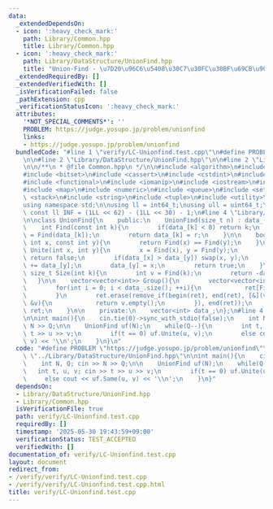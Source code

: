 ```yaml
---
data:
  _extendedDependsOn:
  - icon: ':heavy_check_mark:'
    path: Library/Common.hpp
    title: Library/Common.hpp
  - icon: ':heavy_check_mark:'
    path: Library/DataStructure/UnionFind.hpp
    title: "Union-Find - \u7D20\u96C6\u5408\u30C7\u30FC\u30BF\u69CB\u9020"
  _extendedRequiredBy: []
  _extendedVerifiedWith: []
  _isVerificationFailed: false
  _pathExtension: cpp
  _verificationStatusIcon: ':heavy_check_mark:'
  attributes:
    '*NOT_SPECIAL_COMMENTS*': ''
    PROBLEM: https://judge.yosupo.jp/problem/unionfind
    links:
    - https://judge.yosupo.jp/problem/unionfind
  bundledCode: "#line 1 \"verify/LC-Unionfind.test.cpp\"\n#define PROBLEM \"https://judge.yosupo.jp/problem/unionfind\"\
    \n\n#line 2 \"Library/DataStructure/UnionFind.hpp\"\n\n#line 2 \"Library/Common.hpp\"\
    \n\n/**\n * @file Common.hpp\n */\n\n#include <algorithm>\n#include <array>\n\
    #include <bitset>\n#include <cassert>\n#include <cstdint>\n#include <deque>\n\
    #include <functional>\n#include <iomanip>\n#include <iostream>\n#include <limits>\n\
    #include <map>\n#include <numeric>\n#include <queue>\n#include <set>\n#include\
    \ <stack>\n#include <string>\n#include <tuple>\n#include <utility>\n#include <vector>\n\
    using namespace std;\n\nusing ll = int64_t;\nusing ull = uint64_t;\n\nconstexpr\
    \ const ll INF = (1LL << 62) - (1LL << 30) - 1;\n#line 4 \"Library/DataStructure/UnionFind.hpp\"\
    \n\nclass UnionFind{\n    public:\n    UnionFind(size_t n) : data_(n, -1){}\n\n\
    \    int Find(const int k){\n        if(data_[k] < 0) return k;\n        int r\
    \ = Find(data_[k]);\n        return data_[k] = r;\n    }\n\n    bool Same(const\
    \ int x, const int y){\n        return Find(x) == Find(y);\n    }\n\n    bool\
    \ Unite(int x, int y){\n        x = Find(x), y = Find(y);\n        if(x == y)\
    \ return false;\n        if(data_[x] > data_[y]) swap(x, y);\n        data_[x]\
    \ += data_[y];\n        data_[y] = x;\n        return true;\n    }\n    \n   \
    \ size_t Size(int k){\n        int v = Find(k);\n        return -data_[v];\n \
    \   }\n\n    vector<vector<int>> Group(){\n        vector<vector<int>> ret(data_.size());\n\
    \        for(int i = 0; i < data_.size(); ++i){\n            ret[Find(i)].emplace_back(i);\n\
    \        }\n        ret.erase(remove_if(begin(ret), end(ret), [&](vector<int>\
    \ &v){\n            return v.empty();\n        }), end(ret));\n        return\
    \ ret;\n    }\n\n    private:\n    vector<int> data_;\n};\n#line 4 \"verify/LC-Unionfind.test.cpp\"\
    \n\nint main(){\n    cin.tie(0)->sync_with_stdio(false);\n    int N, Q; cin >>\
    \ N >> Q;\n\n    UnionFind uf(N);\n    while(Q--){\n        int t, u, v; cin >>\
    \ t >> u >> v;\n        if(t == 0) uf.Unite(u, v);\n        else cout << uf.Same(u,\
    \ v) << '\\n';\n    }\n}\n"
  code: "#define PROBLEM \"https://judge.yosupo.jp/problem/unionfind\"\n\n#include\
    \ \"../Library/DataStructure/UnionFind.hpp\"\n\nint main(){\n    cin.tie(0)->sync_with_stdio(false);\n\
    \    int N, Q; cin >> N >> Q;\n\n    UnionFind uf(N);\n    while(Q--){\n     \
    \   int t, u, v; cin >> t >> u >> v;\n        if(t == 0) uf.Unite(u, v);\n   \
    \     else cout << uf.Same(u, v) << '\\n';\n    }\n}"
  dependsOn:
  - Library/DataStructure/UnionFind.hpp
  - Library/Common.hpp
  isVerificationFile: true
  path: verify/LC-Unionfind.test.cpp
  requiredBy: []
  timestamp: '2025-05-30 19:43:59+09:00'
  verificationStatus: TEST_ACCEPTED
  verifiedWith: []
documentation_of: verify/LC-Unionfind.test.cpp
layout: document
redirect_from:
- /verify/verify/LC-Unionfind.test.cpp
- /verify/verify/LC-Unionfind.test.cpp.html
title: verify/LC-Unionfind.test.cpp
---
```

